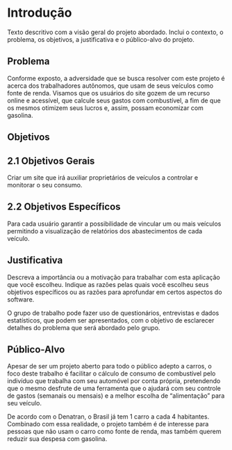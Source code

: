 # Introdução

Texto descritivo com a visão geral do projeto abordado. Inclui o contexto, o problema, os objetivos, a justificativa e o público-alvo do projeto.

## Problema
Conforme exposto, a adversidade que se busca resolver com este projeto é acerca dos trabalhadores autônomos, que usam de seus veículos como fonte de renda. Visamos que os usuários do site gozem de um recurso online e acessível, que calcule seus gastos com combustível, a fim de que os mesmos otimizem seus lucros e, assim, possam economizar com gasolina. 


## Objetivos

## 2.1 Objetivos Gerais
Criar um site que irá auxiliar proprietários de veículos a controlar e monitorar o seu consumo.

## 2.2 Objetivos Específicos
Para cada usuário garantir a possibilidade de vincular um ou mais veículos permitindo a visualização de relatórios dos abastecimentos de cada veículo. 

 

## Justificativa

Descreva a importância ou a motivação para trabalhar com esta aplicação que você escolheu. Indique as razões pelas quais você escolheu seus objetivos específicos ou as razões para aprofundar em certos aspectos do software.

O grupo de trabalho pode fazer uso de questionários, entrevistas e dados estatísticos, que podem ser apresentados, com o objetivo de esclarecer detalhes do problema que será abordado pelo grupo.


## Público-Alvo

Apesar de ser um projeto aberto para todo o público adepto a carros, o foco deste trabalho é facilitar o cálculo de consumo de combustível pelo indivíduo que trabalha com seu automóvel por conta própria, pretendendo que o mesmo desfrute de uma ferramenta que o ajudará com seu controle de gastos (semanais ou mensais) e a melhor escolha de “alimentação” para seu veículo. 
 
De acordo com o Denatran, o Brasil já tem 1 carro a cada 4 habitantes. Combinado com essa realidade, o projeto também é de interesse para pessoas que não usam o carro como fonte de renda, mas também querem reduzir sua despesa com gasolina.



